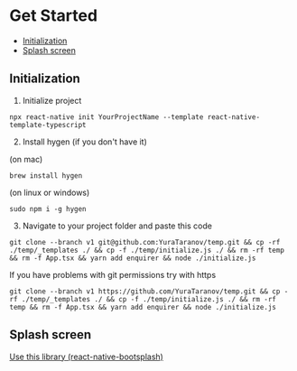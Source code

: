 # Get Started

- [Initialization](#Initialization)
- [Splash screen](#Splash-screen)

## Initialization

1. Initialize project

```
npx react-native init YourProjectName --template react-native-template-typescript
```

2. Install hygen (if you don't have it)

(on mac)

```
brew install hygen
```

(on linux or windows)

```
sudo npm i -g hygen
```

3. Navigate to your project folder and paste this code

```
git clone --branch v1 git@github.com:YuraTaranov/temp.git && cp -rf ./temp/_templates ./ && cp -f ./temp/initialize.js ./ && rm -rf temp && rm -f App.tsx && yarn add enquirer && node ./initialize.js
```

If you have problems with git permissions try with https

```
git clone --branch v1 https://github.com/YuraTaranov/temp.git && cp -rf ./temp/_templates ./ && cp -f ./temp/initialize.js ./ && rm -rf temp && rm -f App.tsx && yarn add enquirer && node ./initialize.js
```

## Splash screen

[Use this library (react-native-bootsplash)](https://github.com/zoontek/react-native-bootsplash)
